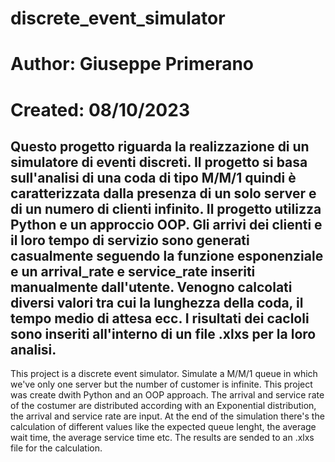 # discrete_event_simulator
# Author: Giuseppe Primerano
# Created: 08/10/2023

Questo progetto riguarda la realizzazione di un simulatore di eventi discreti. Il progetto si basa sull'analisi di una coda di tipo M/M/1 quindi è caratterizzata dalla presenza di un solo server 
e di un numero di clienti infinito.
Il progetto utilizza Python e un approccio OOP.
Gli arrivi dei clienti e il loro tempo di servizio sono generati casualmente seguendo la funzione esponenziale e un arrival_rate e service_rate inseriti manualmente dall'utente.
Venogno calcolati diversi valori tra cui la lunghezza della coda, il tempo medio di attesa ecc.
I risultati dei cacloli sono inseriti all'interno di un file .xlxs per la loro analisi.
----------------------------------------------------------------------------------------------------------------------------------------------------------------------------------------------------
This project is a discrete event simulator. Simulate a M/M/1 queue in which we've only one server but the number of customer is infinite.
This project was create dwith Python and an OOP approach.
The arrival and service rate of the costumer are distributed according with an Exponential distribution, the arrival and service rate are input.
At the end of the simulation there's the calculation of different values like the expected queue lenght, the average wait time, the average service time etc.
The results are sended to an .xlxs file for the calculation.
